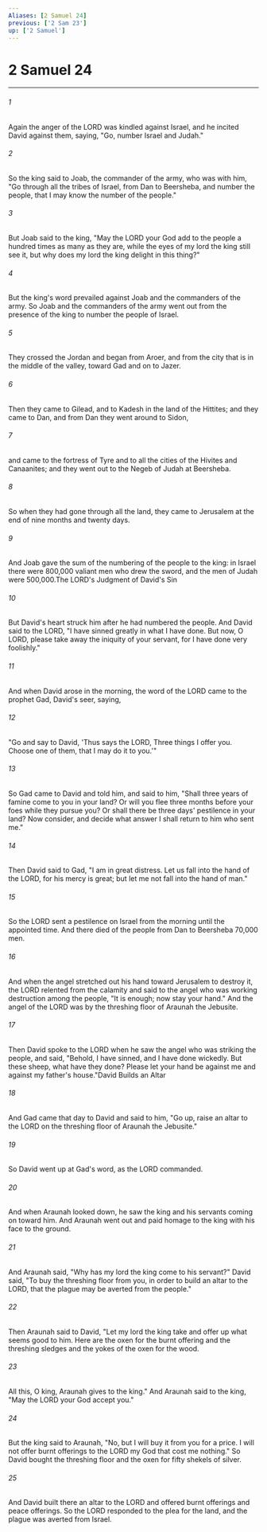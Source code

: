 ```yaml
---
Aliases: [2 Samuel 24]
previous: ['2 Sam 23']
up: ['2 Samuel']
---
```

# 2 Samuel 24
***



###### 1 
Again the anger of the LORD was kindled against Israel, and he incited David against them, saying, "Go, number Israel and Judah." 

###### 2 
So the king said to Joab, the commander of the army, who was with him, "Go through all the tribes of Israel, from Dan to Beersheba, and number the people, that I may know the number of the people." 

###### 3 
But Joab said to the king, "May the LORD your God add to the people a hundred times as many as they are, while the eyes of my lord the king still see it, but why does my lord the king delight in this thing?" 

###### 4 
But the king's word prevailed against Joab and the commanders of the army. So Joab and the commanders of the army went out from the presence of the king to number the people of Israel. 

###### 5 
They crossed the Jordan and began from Aroer, and from the city that is in the middle of the valley, toward Gad and on to Jazer. 

###### 6 
Then they came to Gilead, and to Kadesh in the land of the Hittites; and they came to Dan, and from Dan they went around to Sidon, 

###### 7 
and came to the fortress of Tyre and to all the cities of the Hivites and Canaanites; and they went out to the Negeb of Judah at Beersheba. 

###### 8 
So when they had gone through all the land, they came to Jerusalem at the end of nine months and twenty days. 

###### 9 
And Joab gave the sum of the numbering of the people to the king: in Israel there were 800,000 valiant men who drew the sword, and the men of Judah were 500,000.The LORD's Judgment of David's Sin 

###### 10 
But David's heart struck him after he had numbered the people. And David said to the LORD, "I have sinned greatly in what I have done. But now, O LORD, please take away the iniquity of your servant, for I have done very foolishly." 

###### 11 
And when David arose in the morning, the word of the LORD came to the prophet Gad, David's seer, saying, 

###### 12 
"Go and say to David, 'Thus says the LORD, Three things I offer you. Choose one of them, that I may do it to you.'" 

###### 13 
So Gad came to David and told him, and said to him, "Shall three years of famine come to you in your land? Or will you flee three months before your foes while they pursue you? Or shall there be three days' pestilence in your land? Now consider, and decide what answer I shall return to him who sent me." 

###### 14 
Then David said to Gad, "I am in great distress. Let us fall into the hand of the LORD, for his mercy is great; but let me not fall into the hand of man." 

###### 15 
So the LORD sent a pestilence on Israel from the morning until the appointed time. And there died of the people from Dan to Beersheba 70,000 men. 

###### 16 
And when the angel stretched out his hand toward Jerusalem to destroy it, the LORD relented from the calamity and said to the angel who was working destruction among the people, "It is enough; now stay your hand." And the angel of the LORD was by the threshing floor of Araunah the Jebusite. 

###### 17 
Then David spoke to the LORD when he saw the angel who was striking the people, and said, "Behold, I have sinned, and I have done wickedly. But these sheep, what have they done? Please let your hand be against me and against my father's house."David Builds an Altar 

###### 18 
And Gad came that day to David and said to him, "Go up, raise an altar to the LORD on the threshing floor of Araunah the Jebusite." 

###### 19 
So David went up at Gad's word, as the LORD commanded. 

###### 20 
And when Araunah looked down, he saw the king and his servants coming on toward him. And Araunah went out and paid homage to the king with his face to the ground. 

###### 21 
And Araunah said, "Why has my lord the king come to his servant?" David said, "To buy the threshing floor from you, in order to build an altar to the LORD, that the plague may be averted from the people." 

###### 22 
Then Araunah said to David, "Let my lord the king take and offer up what seems good to him. Here are the oxen for the burnt offering and the threshing sledges and the yokes of the oxen for the wood. 

###### 23 
All this, O king, Araunah gives to the king." And Araunah said to the king, "May the LORD your God accept you." 

###### 24 
But the king said to Araunah, "No, but I will buy it from you for a price. I will not offer burnt offerings to the LORD my God that cost me nothing." So David bought the threshing floor and the oxen for fifty shekels of silver. 

###### 25 
And David built there an altar to the LORD and offered burnt offerings and peace offerings. So the LORD responded to the plea for the land, and the plague was averted from Israel.

